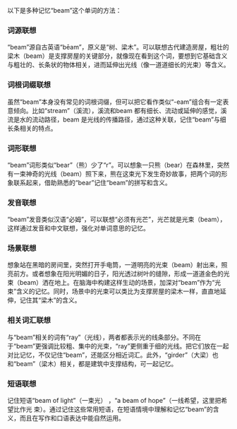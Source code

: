 以下是多种记忆“beam”这个单词的方法：

### 词源联想
“beam”源自古英语“bēam”，原义是“树、梁木”。可以联想古代建造房屋，粗壮的梁木（beam）是支撑房屋的关键部分，就像现在看到这个词，要想到它基础含义与粗壮的、长条状的物体相关，进而延伸出光线（像一道道细长的光束）等含义。

### 词根词缀联想
虽然“beam”本身没有常见的词根词缀，但可以把它看作类似“-eam”组合有一定表意倾向。比如“stream”（溪流），溪流和beam 都有细长、流动或延伸的感觉，溪流是水的流动路径，beam 是光线的传播路径，通过这种关联，记住“beam”与细长条相关的特点。

### 词形联想
“beam”词形类似“bear”（熊）少了“r”。可以想象一只熊（bear）在森林里，突然有一束神奇的光线（beam）照下来，熊在这束光下发生奇妙故事，把两个词的形象联系起来，借助熟悉的“bear”记住“beam”的拼写和含义。

### 发音联想
“beam”发音类似汉语“必姆”，可以联想“必须有光芒”，光芒就是光束（beam），这样通过发音和中文联想，强化对单词意思的记忆。

### 场景联想
想象站在黑暗的房间里，突然打开手电筒，一道明亮的光束（beam）射出来，照亮前方。或者想象在阳光明媚的日子，阳光透过树叶的缝隙，形成一道道金色的光束（beam）洒在地上。在脑海中构建这样生动的场景，加深对“beam”作为“光束”含义的记忆。同时，场景中的光束可以类比为支撑房屋的梁木一样，直直地延伸，记住其“梁木”的含义。

### 相关词汇联想
与“beam”相关的词有“ray”（光线），两者都表示光的线条部分。不同在于“beam”更强调比较粗、集中的光束，“ray”更侧重于细的光线。把它们放在一起对比记忆，不仅记住“beam”，还能区分相近词汇。此外，“girder”（大梁）也和“beam”（梁木）相关，都是建筑中支撑结构，可一起记忆。

### 短语联想
记住短语“beam of light”（一束光） ，“a beam of hope”（一线希望，这里把希望比作光 束）。通过记住这些常用短语，在短语情境中理解和记忆“beam”的含义，而且在写作和口语表达中能自然运用。 